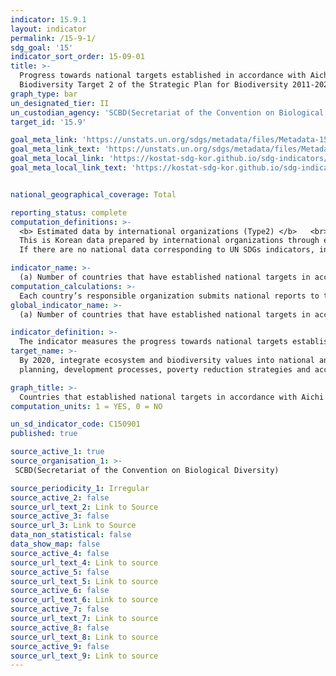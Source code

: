 ```yaml
---
indicator: 15.9.1
layout: indicator
permalink: /15-9-1/
sdg_goal: '15'
indicator_sort_order: 15-09-01
title: >-
  Progress towards national targets established in accordance with Aichi
  Biodiversity Target 2 of the Strategic Plan for Biodiversity 2011-2020
graph_type: bar
un_designated_tier: II
un_custodian_agency: 'SCBD(Secretariat of the Convention on Biological Diversity)'
target_id: '15.9'

goal_meta_link: 'https://unstats.un.org/sdgs/metadata/files/Metadata-15-09-01.pdf'
goal_meta_link_text: 'https://unstats.un.org/sdgs/metadata/files/Metadata-15-09-01.pdf'
goal_meta_local_link: 'https://kostat-sdg-kor.github.io/sdg-indicators/public/data/Metadata-15-09-01_ENG.pdf'
goal_meta_local_link_text: 'https://kostat-sdg-kor.github.io/sdg-indicators/public/data/Metadata-15-09-01_ENG.pdf'


national_geographical_coverage: Total

reporting_status: complete
computation_definitions: >-
  <b> Estimated data by international organizations (Type2) </b>   <br>
  This is Korean data prepared by international organizations through estimation and modeling. <br>
  If there are no national data corresponding to UN SDGs indicators, international data are available for monitoring.

indicator_name: >-
  (a) Number of countries that have established national targets in accordance with or similar to Aichi Biodiversity Target 2 of the Strategic Plan for Biodiversity 2011-2020 in their National Biodiversity Strategy and Action Plans(NBSAP) and the progress reported towards these targets; (b) Integration of biodiversity into national accounting and reporting systems, defined as implementation of the System of Environmental-Economic Accounting
computation_calculations: >-
  Each country’s responsible organization submits national reports to the Secretariat of the Convention on Biological Diversity
global_indicator_name: >-
  (a) Number of countries that have established national targets in accordance with or similar to Aichi Biodiversity Target 2 of the Strategic Plan for Biodiversity 2011-2020 in their National Biodiversity Strategy and Action Plans(NBSAP) and the progress reported towards these targets; (b) Integration of biodiversity into national accounting and reporting systems, defined as implementation of the System of Environmental-Economic Accounting

indicator_definition: >-
  The indicator measures the progress towards national targets established in accordance with Target 2 of the Strategic Plan for Biodiversity 2011-2020
target_name: >-
  By 2020, integrate ecosystem and biodiversity values into national and local
  planning, development processes, poverty reduction strategies and accounts

graph_title: >-
  Countries that established national targets in accordance with Aichi Biodiversity Target 2 of the Strategic Plan for Biodiversity 2011-2020 in their National Biodiversity Strategy and Action Plans
computation_units: 1 = YES, 0 = NO

un_sd_indicator_code: C150901
published: true

source_active_1: true
source_organisation_1: >- 
 SCBD(Secretariat of the Convention on Biological Diversity)

source_periodicity_1: Irregular
source_active_2: false
source_url_text_2: Link to Source
source_active_3: false
source_url_3: Link to Source
data_non_statistical: false
data_show_map: false
source_active_4: false
source_url_text_4: Link to source
source_active_5: false
source_url_text_5: Link to source
source_active_6: false
source_url_text_6: Link to source
source_active_7: false
source_url_text_7: Link to source
source_active_8: false
source_url_text_8: Link to source
source_active_9: false
source_url_text_9: Link to source
---
```

